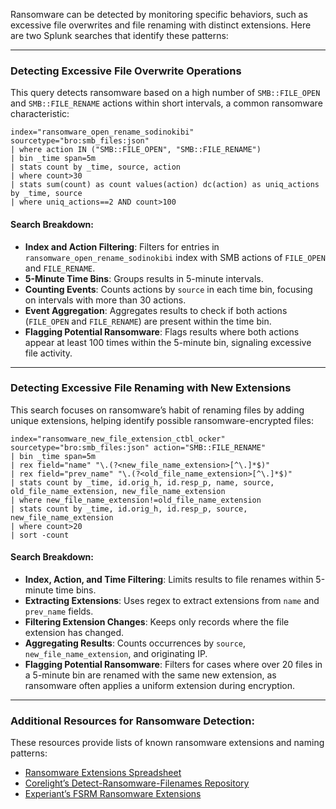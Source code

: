 Ransomware can be detected by monitoring specific behaviors, such as excessive file overwrites and file renaming with distinct extensions. Here are two Splunk searches that identify these patterns:

---

### Detecting Excessive File Overwrite Operations

This query detects ransomware based on a high number of `SMB::FILE_OPEN` and `SMB::FILE_RENAME` actions within short intervals, a common ransomware characteristic:

```spl
index="ransomware_open_rename_sodinokibi" sourcetype="bro:smb_files:json" 
| where action IN ("SMB::FILE_OPEN", "SMB::FILE_RENAME")
| bin _time span=5m
| stats count by _time, source, action
| where count>30 
| stats sum(count) as count values(action) dc(action) as uniq_actions by _time, source
| where uniq_actions==2 AND count>100
```

#### Search Breakdown:
- **Index and Action Filtering**: Filters for entries in `ransomware_open_rename_sodinokibi` index with SMB actions of `FILE_OPEN` and `FILE_RENAME`.
- **5-Minute Time Bins**: Groups results in 5-minute intervals.
- **Counting Events**: Counts actions by `source` in each time bin, focusing on intervals with more than 30 actions.
- **Event Aggregation**: Aggregates results to check if both actions (`FILE_OPEN` and `FILE_RENAME`) are present within the time bin.
- **Flagging Potential Ransomware**: Flags results where both actions appear at least 100 times within the 5-minute bin, signaling excessive file activity.

---

### Detecting Excessive File Renaming with New Extensions

This search focuses on ransomware’s habit of renaming files by adding unique extensions, helping identify possible ransomware-encrypted files:

```spl
index="ransomware_new_file_extension_ctbl_ocker" sourcetype="bro:smb_files:json" action="SMB::FILE_RENAME" 
| bin _time span=5m
| rex field="name" "\.(?<new_file_name_extension>[^\.]*$)"
| rex field="prev_name" "\.(?<old_file_name_extension>[^\.]*$)"
| stats count by _time, id.orig_h, id.resp_p, name, source, old_file_name_extension, new_file_name_extension
| where new_file_name_extension!=old_file_name_extension
| stats count by _time, id.orig_h, id.resp_p, source, new_file_name_extension
| where count>20
| sort -count
```

#### Search Breakdown:
- **Index, Action, and Time Filtering**: Limits results to file renames within 5-minute time bins.
- **Extracting Extensions**: Uses regex to extract extensions from `name` and `prev_name` fields.
- **Filtering Extension Changes**: Keeps only records where the file extension has changed.
- **Aggregating Results**: Counts occurrences by `source`, `new_file_name_extension`, and originating IP.
- **Flagging Potential Ransomware**: Filters for cases where over 20 files in a 5-minute bin are renamed with the same new extension, as ransomware often applies a uniform extension during encryption.

---

### Additional Resources for Ransomware Detection:
These resources provide lists of known ransomware extensions and naming patterns:
- [Ransomware Extensions Spreadsheet](https://docs.google.com/spreadsheets/d/e/2PACX-1vRCVzG9JCzak3hNqqrVCTQQIzH0ty77BWiLEbDu-q9oxkhAamqnlYgtQ4gF85pF6j6g3GmQxivuvO1U/pubhtml)
- [Corelight’s Detect-Ransomware-Filenames Repository](https://github.com/corelight/detect-ransomware-filenames)
- [Experiant’s FSRM Ransomware Extensions](https://fsrm.experiant.ca/)